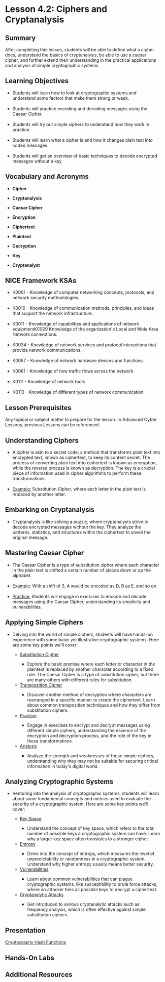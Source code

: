 <h1> Lesson 4.2: Ciphers and Cryptanalysis  </h1>
<h2> Summary</h2>

<p1>After completing this lesson, students will be able to define what a cipher does, understand the basics of cryptanalysis, be able to use a caesar cipher, and further extend their understanding in the practical applications and analysis of simple cryptographic systems.</p1>
<br>

<h2>Learning Objectives</h2>
<ul>
<li>Students will learn how to look at cryptographic systems and understand some factors that make them strong or weak.</li>
  <br>
<li>Students will practice encoding and decoding messages using the Caesar Cipher.</li><br>

<li>Students will try out simple ciphers to understand how they work in practice.</li><br>

<li>Students will learn what a cipher is and how it changes plain text into coded messages.</li><br>
  
<li>Students will get an overview of basic techniques to decode encrypted messages without a key.</li>

</ul>

<h2>Vocabulary and Acronyms</h2>

<ul>
<li>

**Cipher**</li>
  
<li>
  
**Cryptanalysis**</li>

<li>

**Caesar Cipher**</li>
  
<li>
  
**Encryption**</li>

<li>
  
**Ciphertext**</li>

<li>
  
**Plaintext**</li>

<li>
  
**Decryption**</li>

<li>
  
**Key**</li>

<li>
  
**Cryptanalyst**</li>


</ul>

<h2>NICE Framework KSAs</h2>
<ul>
<li>K0001 - Knowledge of computer networking concepts, protocols, and network security methodologies.</li>
<br>
<li>K0010 - Knowledge of communication methods, principles, and ideas that support the network infrastructure.</li>
<br>
<li>K0011 - Knowledge of capabilities and applications of network equipmentK0029	Knowledge of the organization's Local and Wide Area Network connections.</li>
<br>
<li>K0034 - Knowledge of network services and protocol interactions that provide network communications.</li>
<br>
<li>K0057 - Knowledge of network hardware devices and functions.</li>
<br>
<li>K0061 - Knowledge of how traffic flows across the network</li>
<br>
<li>K0111 - Knowledge of network tools</li>
<br>
<li>K0113 - Knowledge of different types of network communication</li>
</ul>


<h2>Lesson Prerequisites</h2>
<p1>Any topical or subject matter to prepare for the lesson. In Advanced Cyber Lessons, previous Lessons can be referenced. </p1>
<br>

<h2>Understanding Ciphers</h2>
<ul>
	<li>A cipher is akin to a secret code, a method that transforms plain text into encrypted text, known as ciphertext, to keep its content secret. The process of converting plain text into ciphertext is known as encryption, while the reverse process is known as decryption. The key is a crucial piece of information used in cipher algorithms to perform these transformations.</li><br>
	<li><ins>Example:</ins> Substitution Cipher, where each letter in the plain text is replaced by another letter.</li>
</ul>
<h2>Embarking on Cryptanalysis</h2>
<ul>
	<li>Cryptanalysis is like solving a puzzle, where cryptanalysts strive to decode encrypted messages without the key. They analyze the patterns, statistics, and structures within the ciphertext to unveil the original message.</li>
	
</ul>
<h2>Mastering Caesar Cipher</h2>
<ul>
	<li>The Caesar Cipher is a type of substitution cipher where each character in the plain text is shifted a certain number of places down or up the alphabet.</li><br>
	<li><ins>Example:</ins> With a shift of 3, A would be encoded as D, B as E, and so on.</li><br>
	<li><ins>Practice:</ins> Students will engage in exercises to encode and decode messages using the Caesar Cipher, understanding its simplicity and vulnerabilities.</li>
</ul>
<h2>Applying Simple Ciphers</h2>
<ul>
	<li>Delving into the world of simple ciphers, students will have hands-on experience with some basic yet illustrative cryptographic systems. Here are some key points we'll cover:</li>
 <ul>
	 <li><ins>Substitution Cipher</ins></li>
	 <ul>
		 <li> Explore the basic premise where each letter or character in the plaintext is replaced by another character according to a fixed rule. The Caesar Cipher is a type of substitution cipher, but there are many others with different rules for substitution.</li>
	 </ul>
	 <li><ins>Transposition Cipher</ins></li>
	 <ul>
		 <li>Discover another method of encryption where characters are rearranged in a specific manner to create the ciphertext. Learn about common transposition techniques and how they differ from substitution ciphers.</li>
	 </ul>
	<li><ins>Practice</ins></li> 
	 <ul>
		 <li>Engage in exercises to encrypt and decrypt messages using different simple ciphers, understanding the essence of the encryption and decryption process, and the role of the key in these transformations.</li>
	 </ul>
	 <li><ins>Analysis</ins></li>
	 <ul>
		 <li>Analyze the strength and weaknesses of these simple ciphers, understanding why they may not be suitable for securing critical information in today's digital world.</li>
	 </ul>
 </ul>
	
</ul>
<h2>Analyzing Cryptographic Systems</h2>
<ul>
	<li>Venturing into the analysis of cryptographic systems, students will learn about some fundamental concepts and metrics used to evaluate the security of a cryptographic system. Here are some key points we'll cover:</li>
 <ul>
	 <li><ins>Key Space</ins></li>
	 <ul>
		 <li>Understand the concept of key space, which refers to the total number of possible keys a cryptographic system can have. Learn why a larger key space often translates to a stronger cipher.</li>
	 </ul>
	 <li><ins>Entropy</ins></li>
	 <ul>
		 <li>Delve into the concept of entropy, which measures the level of unpredictability or randomness in a cryptographic system. Understand why higher entropy usually means better security.</li>
	 </ul>
	 <li><ins>Vulnerabilities</ins></li>
	 <ul>
		 <li>Learn about common vulnerabilities that can plague cryptographic systems, like susceptibility to brute force attacks, where an attacker tries all possible keys to decrypt a ciphertext.</li>
	 </ul>
	 <li><ins>Cryptanalytic Attacks</ins></li>
	 <ul>
		 <li>Get introduced to various cryptanalytic attacks such as frequency analysis, which is often effective against simple substitution ciphers.</li>
	 </ul>
 </ul>
	
</ul>



<h2> Presentation</h2>



<a href="https://docs.google.com/presentation/d/14y_aNubJmR5gFxkadZ_q9p9It9pNBBQn/edit?usp=sharing&ouid=110228847857413878764&rtpof=true&sd=true">Cryptography Hash Functions</a>


<h2> Hands-On Labs</h2>


<h2> Additional Resources</h2>


